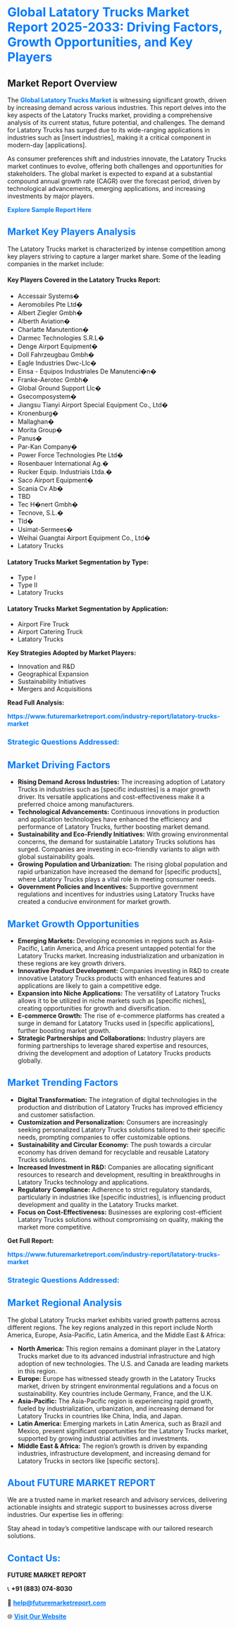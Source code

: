 <h1 style="color: #007BFF;">Global Latatory Trucks Market Report 2025-2033: Driving Factors, Growth Opportunities, and Key Players</h1>

<section id="overview">
<h2>Market Report Overview</h2>
<p>The <a href="https://www.futuremarketreport.com/industry-report/latatory-trucks-market" style="color: #007BFF; text-decoration: none;"><strong>Global Latatory Trucks Market</strong></a> is witnessing significant growth, driven by increasing demand across various industries. This report delves into the key aspects of the Latatory Trucks market, providing a comprehensive analysis of its current status, future potential, and challenges. The demand for Latatory Trucks has surged due to its wide-ranging applications in industries such as [insert industries], making it a critical component in modern-day [applications].</p>
<p>As consumer preferences shift and industries innovate, the Latatory Trucks market continues to evolve, offering both challenges and opportunities for stakeholders. The global market is expected to expand at a substantial compound annual growth rate (CAGR) over the forecast period, driven by technological advancements, emerging applications, and increasing investments by major players.</p>
</section>

<section id="overview">
<p><a href="https://www.futuremarketreport.com/request-sample/reportId=106596" style="color: #007BFF; text-decoration: none;"><strong>Explore Sample Report Here</strong></a></p>
</section>

<section id="key-players">
<h2 style="color: #007BFF;">Market Key Players Analysis</h2>
<p>The Latatory Trucks market is characterized by intense competition among key players striving to capture a larger market share. Some of the leading companies in the market include:</p>
<h4>Key Players Covered in the Latatory Trucks Report:</h4>
<ul><li>Accessair Systems�</li><li>Aeromobiles Pte Ltd�</li><li>Albert Ziegler Gmbh�</li><li>Alberth Aviation�</li><li>Charlatte Manutention�</li><li>Darmec Technologies S.R.L�</li><li>Denge Airport Equipment�</li><li>Doll Fahrzeugbau Gmbh�</li><li>Eagle Industries Dwc-Llc�</li><li>Einsa - Equipos Industriales De Manutenci�n�</li><li>Franke-Aerotec Gmbh�</li><li>Global Ground Support Llc�</li><li>Gsecomposystem�</li><li>Jiangsu Tianyi Airport Special Equipment Co., Ltd�</li><li>Kronenburg�</li><li>Mallaghan�</li><li>Morita Group�</li><li>Panus�</li><li>Par-Kan Company�</li><li>Power Force Technologies Pte Ltd�</li><li>Rosenbauer International Ag.�</li><li>Rucker Equip. Industriais Ltda.�</li><li>Saco Airport Equipment�</li><li>Scania Cv Ab�</li><li>TBD</li><li>Tec H�nert Gmbh�</li><li>Tecnove, S.L.�</li><li>Tld�</li><li>Usimat-Sermees�</li><li>Weihai Guangtai Airport Equipment Co., Ltd�</li><li>Latatory Trucks</li></ul>
<h4>Latatory Trucks Market Segmentation by Type:</h4>
<ul><li>Type I</li><li>Type II</li><li>Latatory Trucks</li></ul>

<h4>Latatory Trucks Market Segmentation by Application:</h4>
<ul><li>Airport Fire Truck</li><li>Airport Catering Truck</li><li>Latatory Trucks</li></ul>
<p><strong>Key Strategies Adopted by Market Players:</strong></p>
<ul>
<li>Innovation and R&D</li>
<li>Geographical Expansion</li>
<li>Sustainability Initiatives</li>
<li>Mergers and Acquisitions</li>
</ul>
</section>

<section>
<p><strong>Read Full Analysis: </strong></p><a href="https://www.futuremarketreport.com/industry-report/latatory-trucks-market" style="color: #007BFF; text-decoration: none;"><strong>https://www.futuremarketreport.com/industry-report/latatory-trucks-market</strong></a>
<h3 style="color: #007BFF;">Strategic Questions Addressed:</h3>
</section>

<section id="driving-factors">
<h2 style="color: #007BFF;">Market Driving Factors</h2>
<ul>
<li><strong>Rising Demand Across Industries:</strong> The increasing adoption of Latatory Trucks in industries such as [specific industries] is a major growth driver. Its versatile applications and cost-effectiveness make it a preferred choice among manufacturers.</li>
<li><strong>Technological Advancements:</strong> Continuous innovations in production and application technologies have enhanced the efficiency and performance of Latatory Trucks, further boosting market demand.</li>
<li><strong>Sustainability and Eco-Friendly Initiatives:</strong> With growing environmental concerns, the demand for sustainable Latatory Trucks solutions has surged. Companies are investing in eco-friendly variants to align with global sustainability goals.</li>
<li><strong>Growing Population and Urbanization:</strong> The rising global population and rapid urbanization have increased the demand for [specific products], where Latatory Trucks plays a vital role in meeting consumer needs.</li>
<li><strong>Government Policies and Incentives:</strong> Supportive government regulations and incentives for industries using Latatory Trucks have created a conducive environment for market growth.</li>
</ul>
</section>

<section id="growth-opportunities">
<h2 style="color: #007BFF;">Market Growth Opportunities</h2>
<ul>
<li><strong>Emerging Markets:</strong> Developing economies in regions such as Asia-Pacific, Latin America, and Africa present untapped potential for the Latatory Trucks market. Increasing industrialization and urbanization in these regions are key growth drivers.</li>
<li><strong>Innovative Product Development:</strong> Companies investing in R&D to create innovative Latatory Trucks products with enhanced features and applications are likely to gain a competitive edge.</li>
<li><strong>Expansion into Niche Applications:</strong> The versatility of Latatory Trucks allows it to be utilized in niche markets such as [specific niches], creating opportunities for growth and diversification.</li>
<li><strong>E-commerce Growth:</strong> The rise of e-commerce platforms has created a surge in demand for Latatory Trucks used in [specific applications], further boosting market growth.</li>
<li><strong>Strategic Partnerships and Collaborations:</strong> Industry players are forming partnerships to leverage shared expertise and resources, driving the development and adoption of Latatory Trucks products globally.</li>
</ul>
</section>

<section id="trending-factors">
<h2 style="color: #007BFF;">Market Trending Factors</h2>
<ul>
<li><strong>Digital Transformation:</strong> The integration of digital technologies in the production and distribution of Latatory Trucks has improved efficiency and customer satisfaction.</li>
<li><strong>Customization and Personalization:</strong> Consumers are increasingly seeking personalized Latatory Trucks solutions tailored to their specific needs, prompting companies to offer customizable options.</li>
<li><strong>Sustainability and Circular Economy:</strong> The push towards a circular economy has driven demand for recyclable and reusable Latatory Trucks solutions.</li>
<li><strong>Increased Investment in R&D:</strong> Companies are allocating significant resources to research and development, resulting in breakthroughs in Latatory Trucks technology and applications.</li>
<li><strong>Regulatory Compliance:</strong> Adherence to strict regulatory standards, particularly in industries like [specific industries], is influencing product development and quality in the Latatory Trucks market.</li>
<li><strong>Focus on Cost-Effectiveness:</strong> Businesses are exploring cost-efficient Latatory Trucks solutions without compromising on quality, making the market more competitive.</li>
</ul>
</section>

<section>
<p><strong>Get Full Report: </strong></p><a href="https://www.futuremarketreport.com/industry-report/latatory-trucks-market" style="color: #007BFF; text-decoration: none;"><strong>https://www.futuremarketreport.com/industry-report/latatory-trucks-market</strong></a>
<h3 style="color: #007BFF;">Strategic Questions Addressed:</h3>
</section>


<section id="regional-analysis">
<h2 style="color: #007BFF;">Market Regional Analysis</h2>
<p>The global Latatory Trucks market exhibits varied growth patterns across different regions. The key regions analyzed in this report include North America, Europe, Asia-Pacific, Latin America, and the Middle East & Africa:</p>
<ul>
<li><strong>North America:</strong> This region remains a dominant player in the Latatory Trucks market due to its advanced industrial infrastructure and high adoption of new technologies. The U.S. and Canada are leading markets in this region.</li>
<li><strong>Europe:</strong> Europe has witnessed steady growth in the Latatory Trucks market, driven by stringent environmental regulations and a focus on sustainability. Key countries include Germany, France, and the U.K.</li>
<li><strong>Asia-Pacific:</strong> The Asia-Pacific region is experiencing rapid growth, fueled by industrialization, urbanization, and increasing demand for Latatory Trucks in countries like China, India, and Japan.</li>
<li><strong>Latin America:</strong> Emerging markets in Latin America, such as Brazil and Mexico, present significant opportunities for the Latatory Trucks market, supported by growing industrial activities and investments.</li>
<li><strong>Middle East & Africa:</strong> The region’s growth is driven by expanding industries, infrastructure development, and increasing demand for Latatory Trucks in sectors like [specific sectors].</li>
</ul>
</section>

<footer>
<h2 style="color: #007BFF;">About FUTURE MARKET REPORT</h2>
<p>We are a trusted name in market research and advisory services, delivering actionable insights and strategic support to businesses across diverse industries. Our expertise lies in offering:</p>

<p>Stay ahead in today’s competitive landscape with our tailored research solutions.</p>

<h2 style="color: #007BFF;">Contact Us:</h2>
<p><strong>FUTURE MARKET REPORT</strong></p>
<p>📞 <strong>+91 (883) 074-8030</strong></p>
<p>📧 <strong><a href="mailto:help@futuremarketreport.com" style="color: #007BFF;">help@futuremarketreport.com</a></strong></p>
<p>🌐 <strong><a href="https://www.futuremarketreport.com/" style="color: #007BFF;">Visit Our Website</a></strong></p>
</footer>